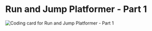 # Run and Jump Platformer - Part 1

![Coding card for Run and Jump Platformer - Part 1](/static/coding-cards/5-run-and-jump-platform1.jpg)
